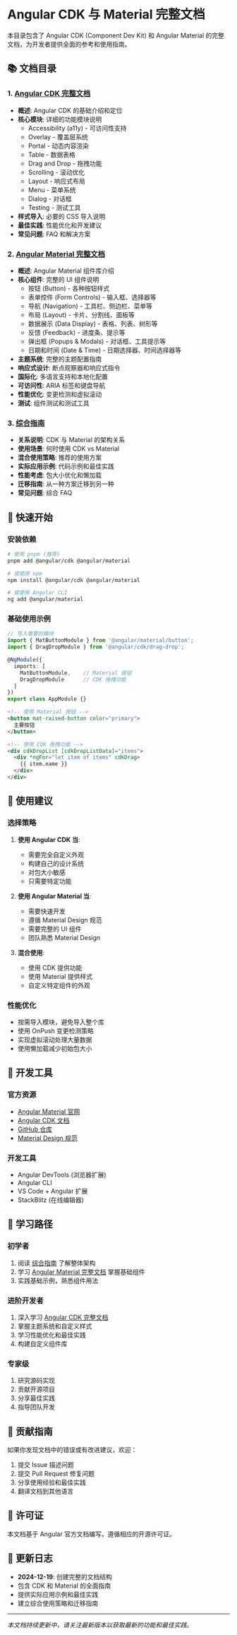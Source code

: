 # Angular CDK 与 Material 完整文档

本目录包含了 Angular CDK (Component Dev Kit) 和 Angular Material 的完整文档，为开发者提供全面的参考和使用指南。

## 📚 文档目录

### 1. [Angular CDK 完整文档](./ANGULAR_CDK_COMPREHENSIVE.md)
- **概述**: Angular CDK 的基础介绍和定位
- **核心模块**: 详细的功能模块说明
  - Accessibility (a11y) - 可访问性支持
  - Overlay - 覆盖层系统
  - Portal - 动态内容渲染
  - Table - 数据表格
  - Drag and Drop - 拖拽功能
  - Scrolling - 滚动优化
  - Layout - 响应式布局
  - Menu - 菜单系统
  - Dialog - 对话框
  - Testing - 测试工具
- **样式导入**: 必要的 CSS 导入说明
- **最佳实践**: 性能优化和开发建议
- **常见问题**: FAQ 和解决方案

### 2. [Angular Material 完整文档](./ANGULAR_MATERIAL_COMPREHENSIVE.md)
- **概述**: Angular Material 组件库介绍
- **核心组件**: 完整的 UI 组件说明
  - 按钮 (Button) - 各种按钮样式
  - 表单控件 (Form Controls) - 输入框、选择器等
  - 导航 (Navigation) - 工具栏、侧边栏、菜单等
  - 布局 (Layout) - 卡片、分割线、面板等
  - 数据展示 (Data Display) - 表格、列表、树形等
  - 反馈 (Feedback) - 进度条、提示等
  - 弹出框 (Popups & Modals) - 对话框、工具提示等
  - 日期和时间 (Date & Time) - 日期选择器、时间选择器等
- **主题系统**: 完整的主题配置指南
- **响应式设计**: 断点观察器和响应式指令
- **国际化**: 多语言支持和本地化配置
- **可访问性**: ARIA 标签和键盘导航
- **性能优化**: 变更检测和虚拟滚动
- **测试**: 组件测试和测试工具

### 3. [综合指南](./ANGULAR_CDK_MATERIAL_OVERVIEW.md)
- **关系说明**: CDK 与 Material 的架构关系
- **使用场景**: 何时使用 CDK vs Material
- **混合使用策略**: 推荐的使用方案
- **实际应用示例**: 代码示例和最佳实践
- **性能考虑**: 包大小优化和懒加载
- **迁移指南**: 从一种方案迁移到另一种
- **常见问题**: 综合 FAQ

## 🚀 快速开始

### 安装依赖

```bash
# 使用 pnpm (推荐)
pnpm add @angular/cdk @angular/material

# 或使用 npm
npm install @angular/cdk @angular/material

# 或使用 Angular CLI
ng add @angular/material
```

### 基础使用示例

```typescript
// 导入需要的模块
import { MatButtonModule } from '@angular/material/button';
import { DragDropModule } from '@angular/cdk/drag-drop';

@NgModule({
  imports: [
    MatButtonModule,    // Material 按钮
    DragDropModule      // CDK 拖拽功能
  ]
})
export class AppModule {}
```

```html
<!-- 使用 Material 按钮 -->
<button mat-raised-button color="primary">
  主要按钮
</button>

<!-- 使用 CDK 拖拽功能 -->
<div cdkDropList [cdkDropListData]="items">
  <div *ngFor="let item of items" cdkDrag>
    {{ item.name }}
  </div>
</div>
```

## 🎯 使用建议

### 选择策略

1. **使用 Angular CDK 当**:
   - 需要完全自定义外观
   - 构建自己的设计系统
   - 对包大小敏感
   - 只需要特定功能

2. **使用 Angular Material 当**:
   - 需要快速开发
   - 遵循 Material Design 规范
   - 需要完整的 UI 组件
   - 团队熟悉 Material Design

3. **混合使用**:
   - 使用 CDK 提供功能
   - 使用 Material 提供样式
   - 自定义特定组件的外观

### 性能优化

- 按需导入模块，避免导入整个库
- 使用 OnPush 变更检测策略
- 实现虚拟滚动处理大量数据
- 使用懒加载减少初始包大小

## 🔧 开发工具

### 官方资源

- [Angular Material 官网](https://material.angular.io/)
- [Angular CDK 文档](https://material.angular.io/cdk)
- [GitHub 仓库](https://github.com/angular/components)
- [Material Design 规范](https://material.io/design)

### 开发工具

- Angular DevTools (浏览器扩展)
- Angular CLI
- VS Code + Angular 扩展
- StackBlitz (在线编辑器)

## 📖 学习路径

### 初学者
1. 阅读 [综合指南](./ANGULAR_CDK_MATERIAL_OVERVIEW.md) 了解整体架构
2. 学习 [Angular Material 完整文档](./ANGULAR_MATERIAL_COMPREHENSIVE.md) 掌握基础组件
3. 实践基础示例，熟悉组件用法

### 进阶开发者
1. 深入学习 [Angular CDK 完整文档](./ANGULAR_CDK_COMPREHENSIVE.md)
2. 掌握主题系统和自定义样式
3. 学习性能优化和最佳实践
4. 构建自定义组件库

### 专家级
1. 研究源码实现
2. 贡献开源项目
3. 分享最佳实践
4. 指导团队开发

## 🤝 贡献指南

如果你发现文档中的错误或有改进建议，欢迎：

1. 提交 Issue 描述问题
2. 提交 Pull Request 修复问题
3. 分享使用经验和最佳实践
4. 翻译文档到其他语言

## 📄 许可证

本文档基于 Angular 官方文档编写，遵循相应的开源许可证。

## 🔄 更新日志

- **2024-12-19**: 创建完整的文档结构
- 包含 CDK 和 Material 的全面指南
- 提供实际应用示例和最佳实践
- 建立综合使用策略和迁移指南

---

*本文档持续更新中，请关注最新版本以获取最新的功能和最佳实践。*
